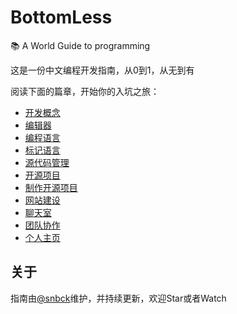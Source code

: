 # BottomLess
📚 A World Guide to programming

这是一份中文编程开发指南，从0到1，从无到有

阅读下面的篇章，开始你的入坑之旅：

- [开发概念](concept.md)
- [编辑器](editor.md)
- [编程语言](language.md)
- [标记语言](markdown.md)
- [源代码管理](git.md)
- [开源项目](open.md)
- [制作开源项目](make_open.md)
- [网站建设](web.md)
- [聊天室](gitter.md)
- [团队协作](team.md)
- [个人主页](site.md)

## 关于

指南由[@snbck](https://github.com/snbck)维护，并持续更新，欢迎Star或者Watch
